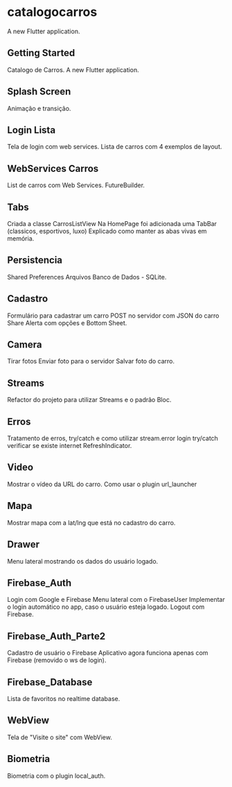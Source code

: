 # catalogocarros

A new Flutter application.

## Getting Started
Catalogo de Carros.
A new Flutter application.

## Splash Screen
Animação e transição. 

## Login Lista
Tela de login com web services.
Lista de carros com 4 exemplos de layout.

## WebServices Carros
List de carros com Web Services.
FutureBuilder.

## Tabs
Criada a classe CarrosListView
Na HomePage foi adicionada uma TabBar (classicos, esportivos, luxo)
Explicado como manter as abas vivas em memória.

## Persistencia
Shared Preferences
Arquivos
Banco de Dados - SQLite.

## Cadastro
Formulário para cadastrar um carro
POST no servidor com JSON do carro
Share
Alerta com opções e Bottom Sheet.

## Camera
Tirar fotos
Enviar foto para o servidor
Salvar foto do carro.

## Streams
Refactor do projeto para utilizar Streams e o padrão Bloc.

## Erros
Tratamento de erros, try/catch e como utilizar stream.error
login try/catch
verificar se existe internet
RefreshIndicator.

## Video
Mostrar o vídeo da URL do carro.
Como usar o plugin url_launcher

## Mapa
Mostrar mapa com a lat/lng que está no cadastro do carro.

## Drawer
Menu lateral mostrando os dados do usuário logado.

## Firebase_Auth
Login com Google e Firebase
Menu lateral com o FirebaseUser
Implementar o login automático no app, caso o usuário esteja logado.
Logout com Firebase.

## Firebase_Auth_Parte2
Cadastro de usuário o Firebase
Aplicativo agora funciona apenas com Firebase (removido o ws de login).

## Firebase_Database
Lista de favoritos no realtime database.

## WebView
Tela de "Visite o site" com WebView.

## Biometria
Biometria com o plugin local_auth.
